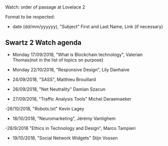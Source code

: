 
#
 Watch: order of passage at Lovelace 2

Format to be respected:   
- date (dd/mm/yyyyyy), "Subject" First and Last Name, Link (if necessary)

## Swartz 2 Watch agenda

- Monday 17/09/2018, "What is Blockchain technology", Valerian Thomas(not in the list of topics on purpose)

- Monday 22/10/2018, "Responsive Design", Lily Danhaive
- 24/09/2018, "SASS", Matthieu Brouillard
- 26/09/2018, "Net Neutrality" Damian Szacun
- 27/09/2018, "Traffic Analysis Tools" Michel Deraemaeker

-26/10/2018, "Robots.txt" Kevin Lagey

- 18/10/2018, "Neuromarketing", Jérémy Vantighem


-28/9/2018 "Ethics in Technology and Design", Marco Tampieri

- 19/10/2018, "Social Network Widgets" Stijn Vossen
